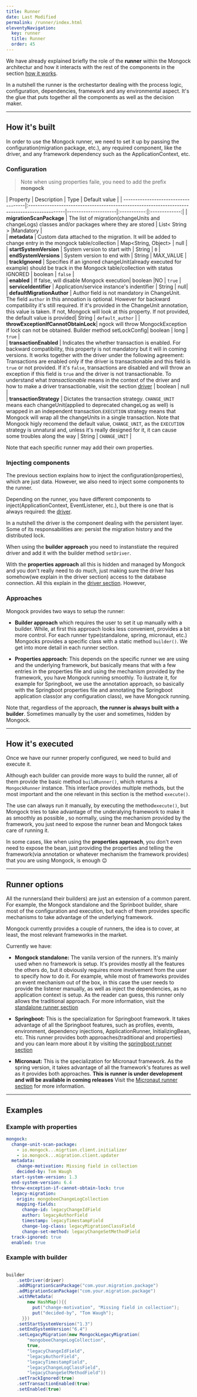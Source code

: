 ```yaml
---
title: Runner
date: Last Modified 
permalink: /runner/index.html
eleventyNavigation:
  key: runner 
  title: Runner
  order: 45
---
```


We have already explained briefly the role of the **runner**  within the Mongock architectur and how it interacts with the rest of the components in the section [how it works](/how-it-works/). 

In a nutshell the runner is the orchestartor dealing with the process logic, configuration, dependencies, framework and any environmental aspect. It's the glue that puts together all the components as well as the decision maker.

------------------------------------------------

## How it's built
In order to use the Mongock runner, we need to set it up by passing the configuration(migration package, etc.), any required component, like the driver, and any framework dependency such as the ApplicationContext, etc.

### Configuration

> Note when using properties faile, you need to add the prefix **mongock**

| Property                            | Description                                                                                  | Type                | Default value |
| ------------------------------------|:---------------------------------------------------------------------------------------------|---------------------|:-----------:|:-------------:|
| **migrationScanPackage**            | The list of migration(changeUnits and changeLogs) classes and/or packages where they are stored | List< String >      |Mandatory |  
| **metadata**                        | Custom data attached to the migration. It will be added to change entry in the mongock table/collection  | Map<String, Object> | null |  
| **startSystemVersion**              | System version to start with                                                                 | String              | `0` |  
| **endSystemVersions**               | System version to end with                                                                   | String              | MAX_VALUE |  
| **trackIgnored**                    | Specifies if an ignored changeUnit(already executed for example) should be track in the Mongock table/collection with status IGNORED | boolean | `false` |  
| **enabled**                         | If false, will disable Mongock execution| boolean |NO          | `true` |  
| **serviceIdentifier**               | Application/service instance's indentifier | String | null|
| **defaultMigrationAuthor**          | Author field is not mandatory in ChangeUnit. The field `author` in this annoation is optional. However for backward compatibility it's still required. If it's provided in the ChangeUnit annotation, this value is taken. If not, Mongock will look at this property. If not provided, the default value is provided| String | `default_author` |
| **throwExceptionIfCannotObtainLock**| ngock will throw MongockException if lock can not be obtained. Builder method setLockConfig| boolean | long | `true` |  
| **transactionEnabled**              | Indicates the whether transaction is enabled. For backward compatibility, this property is not mandatory but it will in coming versions. It works together with the driver under the following agreement: Transactions are enabled only if the driver is transactionable and this field is `true` or not provided. If it's `false`, transactions are disabled and will throw an exception if this field is `true` and the driver is not transactionable. To understand what _transactionable_ means in the context of the driver and how to make a driver transactionable, visit the section [driver](/driver/)      | boolean | null |  
| **transactionStrategy**             | Dictates the transaction strategy. `CHANGE_UNIT` means each changeUnit(applied to deprecated changeLog as well) is wrapped in an independent transaction.`EXECUTION` strategy means that Mongock will wrap all the changeUnits in a single transaction. Note that Mongock higly recomend the default value, `CHANGE_UNIT`, as the `EXECUTION` strategy is unnatural and, unless it's really designed for it, it can cause some troubles along the way | String | `CHANGE_UNIT` |  

 <p class="tipAlt">Note that each specific runner may add their own properties.</p>


### Injecting components
The previous section explains how to inject the configuration(properties), which are just data. However, we also need to inject some components to the runner.

Depending on the runner, you have different components to inject(ApplicationContext, EventListener, etc.), but there is one that is always required: the [driver](/driver/).

In a nutshell the driver is the component dealing with the persistent layer. Some of its responsabilities are: persist the migration history and the distributed lock. 

When using the **builder approach** you need to instanstiate the required driver and add it with the builder method `setDriver`.

With the **properties approach** all this is hidden and managed by Mongock and you don't really need to do much, just making sure the driver has somehow(we explain in the driver section) access to the database connection. All this explain in the [driver section](/driver/). However, 

### Approaches

Mongock provides two ways to setup the runner:
- **Builder approach** which requires the user to set it up manually with a builder. While, at first this approach looks less convenient, provides a bit more control. For each runner type(standalone, spring, micronaut, etc.) Mongocks provides a specific class with a static method `builder()`. We get into more detail in each runner section.

- **Properties approach:** This depends on the specific runner we are using and the underlying framework, but basically means that with a few entries in the properties file and using the mechanism provided by the framework, you have Mongock running smoothly. To ilustrate it, for example for Springboot, we use the annotation approach, so basically with the Springboot properties file and annotating the Springboot application class(or any configuration class), we have Mongock running.

<p class="tipAlt">Note that, regardless of the approach, <b>the runner is always built with a builder</b>. Sometimes manually by the user and sometimes, hidden by Mongock.</p>

------------------------------------------------

## How it's executed
Once we have our runner properly configured, we need to build and execute it. 

Although each builder can provide more ways to build the runner, all of them provide the basic method `buildRunner()`, which returns a `MongockRunner` instance. This interface provides multiple methods, but the most important and the one relevant in this section is the method `execute()`.

The use can always run it manually, by executing the method`execute()`, but Mongock tries to take advantage of the underalying framework to make it as smoothly as possible , so normally, using the mechanism provided by the framework,  you just need to expose the runner bean and Mongock takes care of running it. 
 
In some cases, like when using the  **properties approach**, you don't even need to expose the bean, just providing the properties and telling the framework(via annotation or whatever mechanism the framework provides) that you are using Mongock, is enough :wink:

------------------------------------------------

## Runner options

All the runners(and their builders) are just an extension of a common parent. For example, the Mongock standalone and the Sprinboot builder, share most of the configuration and execution, but each of them provides specific mechanisms to take advantage of the underlying framework.

Mongock currently provides a couple of runners, the idea is to cover, at least, the most relevant frameworks in the market.

Currently we have:
- **Mongock standalone:** The vanila version of the runners. It's mainly used when no framework is setup. It's provides mostly all the features the others do, but it obviously requires more involvement from the user to specify how to do it. For example, while most of frameworks provides an event mechanism out of the box, in this case the user needs to provide the listener manually, as well as inject the dependencies, as no application context is setup. As the reader can guess, this runner only allows the traditional approach.
For more information, visit the [standalone runner section](/runner/standalone/)

- **Springboot:** This is the specialization for Springboot framework. It takes advantage of all the Springboot features, such as profiles, events, environment, dependency injections, ApplicationRunner, InitializingBean, etc. This runner provides both approaches(traditional and properties) and you can learn more about it by visiting the [springboot runner section](/runner/springboot/)


- **Micronaut:** This is the specialization for Micronaut framework. As the spring version, it takes advantage of all the framework's features as well as it provides both approaches. **This is runner is under development and will be available in coming releases**
 Visit the [Micronaut runner section](/runner/micronaut/) for more information.

------------------------------------------------

## Examples

### Example with properties
```yaml
mongock:
  change-unit-scan-package:
    - io.mongock...migrtion.client.initializer
    - io.mongock...migration.client.updater
  metadata:
    change-motivation: Missing field in collection
    decided-by: Tom Waugh
  start-system-version: 1.3
  end-system-version: 6.4
  throw-exception-if-cannot-obtain-lock: true
  legacy-migration:
    origin: mongobeeChangeLogCollection
    mapping-fields:
      change-id: legacyChangeIdField
      author: legacyAuthorField
      timestamp: legacyTimestampField
      change-log-class: legacyMigrationClassField
      change-set-method: legacyChangeSetMethodField
  track-ignored: true
  enabled: true
```

### Example with builder
```java 

builder
    .setDriver(driver)
    .addMigrationScanPackage("com.your.migration.package")
    .adMigrationScanPackage("com.your.migration.package")
    .withMetadata(
        new HashMap(){{
          put("change-motivation", "Missing field in collection");
          put("decided-by", "Tom Waugh");
      }})
    .setStartSystemVersion("1.3")
    .setEndSystemVersion("6.4")
    .setLegacyMigration(new MongockLegacyMigration(
        "mongobeeChangeLogCollection", 
        true, 
        "legacyChangeIdField", 
        "legacyAuthorField", 
        "legacyTimestampField", 
        "legacyChangeLogClassField", 
        "legacyChangeSetMethodField"))
    .setTrackIgnored(true)
    .setTransactionEnabled(true)
    .setEnabled(true)

```



